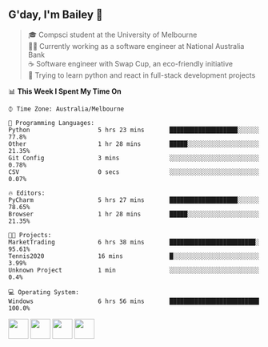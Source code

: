 ## G'day, I'm Bailey 👋

> 🎓 Compsci student at the University of Melbourne <br>
> 👨‍💻 Currently working as a software engineer at National Australia Bank <br>
> ☕️ Software engineer with Swap Cup, an eco-friendly initiative <br>
> 🌱 Trying to learn python and react in full-stack development projects

<!--START_SECTION:waka-->
📊 **This Week I Spent My Time On** 

```text
⌚︎ Time Zone: Australia/Melbourne

💬 Programming Languages: 
Python                   5 hrs 23 mins       ███████████████████░░░░░░   77.8% 
Other                    1 hr 28 mins        █████░░░░░░░░░░░░░░░░░░░░   21.35% 
Git Config               3 mins              ░░░░░░░░░░░░░░░░░░░░░░░░░   0.78% 
CSV                      0 secs              ░░░░░░░░░░░░░░░░░░░░░░░░░   0.07%

🔥 Editors: 
PyCharm                  5 hrs 27 mins       ███████████████████░░░░░░   78.65% 
Browser                  1 hr 28 mins        █████░░░░░░░░░░░░░░░░░░░░   21.35%

🐱‍💻 Projects: 
MarketTrading            6 hrs 38 mins       ████████████████████████░   95.61% 
Tennis2020               16 mins             █░░░░░░░░░░░░░░░░░░░░░░░░   3.99% 
Unknown Project          1 min               ░░░░░░░░░░░░░░░░░░░░░░░░░   0.4%

💻 Operating System: 
Windows                  6 hrs 56 mins       █████████████████████████   100.0%

```


<!--END_SECTION:waka-->

[<img height="40px" src="https://img.icons8.com/ios-filled/2x/linkedin.png">](https://linkedin.com/in/baileybutler1)
[<img height="40px" src="https://img.icons8.com/ios-filled/2x/github.png">](https://github.com/baely)
[<img height="40px" src="https://img.icons8.com/ios-filled/2x/salesforce.png">](https://trailblazer.me/id/baileybutler)
[<img height="40px" src="https://img.icons8.com/ios-filled/2x/instagram.png">](https://instagram.com/bae1y)

